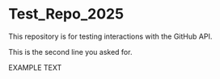 # Test_Repo_2025

This repository is for testing interactions with the GitHub API.

This is the second line you asked for.

EXAMPLE TEXT
